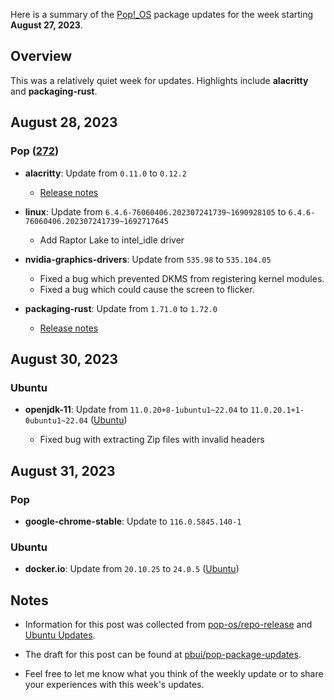 Here is a summary of the [Pop!_OS](https://pop.system76.com) package updates
for the week starting **August 27, 2023**.

## Overview

This was a relatively quiet week for updates.  Highlights include **alacritty**
and **packaging-rust**.

## August 28, 2023

### Pop ([272](https://github.com/pop-os/repo-release/pull/272))

- **alacritty**: Update from `0.11.0` to `0.12.2`

    - [Release notes](https://github.com/alacritty/alacritty/releases)

- **linux**: Update from `6.4.6-76060406.202307241739~1690928105` to `6.4.6-76060406.202307241739~1692717645`

    - Add Raptor Lake to intel_idle driver

- **nvidia-graphics-drivers**: Update from `535.98` to `535.104.05`

    - Fixed a bug which prevented DKMS from registering kernel modules.
    - Fixed a bug which could cause the screen to flicker.

- **packaging-rust**: Update from `1.71.0` to `1.72.0`

    - [Release notes](https://releases.rs/docs/1.72.0/)

## August 30, 2023

### Ubuntu

- **openjdk-11**: Update from `11.0.20+8-1ubuntu1~22.04` to `11.0.20.1+1-0ubuntu1~22.04` ([Ubuntu](https://launchpad.net/ubuntu/+source/openjdk-lts/11.0.20.1+1-0ubuntu1~22.04))
    
    - Fixed bug with extracting Zip files with invalid headers

## August 31, 2023

### Pop

- **google-chrome-stable**: Update to `116.0.5845.140-1`

### Ubuntu

- **docker.io**: Update from `20.10.25` to `24.0.5` ([Ubuntu](https://launchpad.net/ubuntu/+source/docker.io-app/24.0.5-0ubuntu1~22.04.1))

## Notes

- Information for this post was collected from
  [pop-os/repo-release](https://github.com/pop-os/repo-release/) and [Ubuntu Updates](https://www.ubuntuupdates.org).

- The draft for this post can be found at
  [pbui/pop-package-updates](https://github.com/pbui/pop-package-updates).

- Feel free to let me know what you think of the weekly update or to share your
  experiences with this week's updates.
